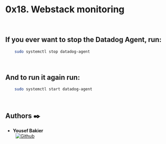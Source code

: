 # 0x18. Webstack monitoring
<br>

## If you ever want to stop the Datadog Agent, run:

```bash
    sudo systemctl stop datadog-agent
```
<br>

## And to run it again run:
```bash
    sudo systemctl start datadog-agent
```
<br>

## Authors :black_nib:

* __Yousef Bakier__ &nbsp;&nbsp;&nbsp;&nbsp;&nbsp;&nbsp; <br />
 &nbsp;&nbsp;[<img height="" src="https://img.shields.io/static/v1?label=&message=GitHub&color=181717&logo=GitHub&logoColor=f2f2f2&labelColor=2F333A" alt="Github">](https://github.com/Y-Baker)